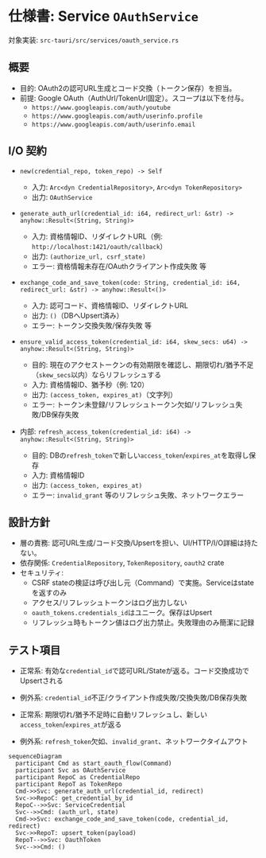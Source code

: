 # 仕様書: Service `OAuthService`

対象実装: `src-tauri/src/services/oauth_service.rs`

## 概要

- 目的: OAuth2の認可URL生成とコード交換（トークン保存）を担当。
- 前提: Google OAuth（AuthUrl/TokenUrl固定）。スコープは以下を付与。
  - `https://www.googleapis.com/auth/youtube`
  - `https://www.googleapis.com/auth/userinfo.profile`
  - `https://www.googleapis.com/auth/userinfo.email`

## I/O 契約

- `new(credential_repo, token_repo) -> Self`
  - 入力: `Arc<dyn CredentialRepository>`, `Arc<dyn TokenRepository>`
  - 出力: `OAuthService`

- `generate_auth_url(credential_id: i64, redirect_url: &str) -> anyhow::Result<(String, String)>`
  - 入力: 資格情報ID、リダイレクトURL（例: `http://localhost:1421/oauth/callback`）
  - 出力: `(authorize_url, csrf_state)`
  - エラー: 資格情報未存在/OAuthクライアント作成失敗 等

- `exchange_code_and_save_token(code: String, credential_id: i64, redirect_url: &str) -> anyhow::Result<()>`
  - 入力: 認可コード、資格情報ID、リダイレクトURL
  - 出力: `()`（DBへUpsert済み）
  - エラー: トークン交換失敗/保存失敗 等

 

- `ensure_valid_access_token(credential_id: i64, skew_secs: u64) -> anyhow::Result<(String, String)>`
  - 目的: 現在のアクセストークンの有効期限を確認し、期限切れ/猶予不足（`skew_secs`以内）ならリフレッシュする
  - 入力: 資格情報ID、猶予秒（例: 120）
  - 出力: `(access_token, expires_at)`（文字列）
  - エラー: トークン未登録/リフレッシュトークン欠如/リフレッシュ失敗/DB保存失敗

- 内部: `refresh_access_token(credential_id: i64) -> anyhow::Result<(String, String)>`
  - 目的: DBの`refresh_token`で新しい`access_token`/`expires_at`を取得し保存
  - 入力: 資格情報ID
  - 出力: `(access_token, expires_at)`
  - エラー: `invalid_grant` 等のリフレッシュ失敗、ネットワークエラー

## 設計方針

- 層の責務: 認可URL生成/コード交換/Upsertを担い、UI/HTTP/I/O詳細は持たない。
- 依存関係: `CredentialRepository`, `TokenRepository`, `oauth2` crate
- セキュリティ:
  - CSRF stateの検証は呼び出し元（Command）で実施。Serviceはstateを返すのみ
  - アクセス/リフレッシュトークンはログ出力しない
  - `oauth_tokens.credentials_id`はユニーク。保存はUpsert
  - リフレッシュ時もトークン値はログ出力禁止。失敗理由のみ簡潔に記録

## テスト項目

- 正常系: 有効な`credential_id`で認可URL/Stateが返る。コード交換成功でUpsertされる
- 例外系: `credential_id`不正/クライアント作成失敗/交換失敗/DB保存失敗

 

- 正常系: 期限切れ/猶予不足時に自動リフレッシュし、新しい`access_token`/`expires_at`が返る
- 例外系: `refresh_token`欠如、`invalid_grant`、ネットワークタイムアウト

```mermaid
sequenceDiagram
  participant Cmd as start_oauth_flow(Command)
  participant Svc as OAuthService
  participant RepoC as CredentialRepo
  participant RepoT as TokenRepo
  Cmd->>Svc: generate_auth_url(credential_id, redirect)
  Svc->>RepoC: get_credential_by_id
  RepoC-->>Svc: ServiceCredential
  Svc-->>Cmd: (auth_url, state)
  Cmd->>Svc: exchange_code_and_save_token(code, credential_id, redirect)
  Svc->>RepoT: upsert_token(payload)
  RepoT-->>Svc: OauthToken
  Svc-->>Cmd: ()
```

 

